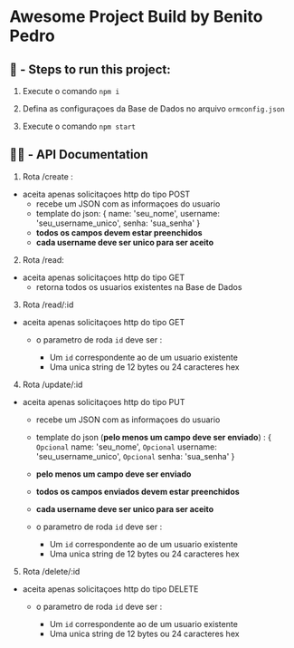 # Awesome Project Build by Benito Pedro

  

## 🚀 - Steps to run this project:

  

1. Execute o comando `npm i` 

2. Defina as configuraçoes da Base de Dados no arquivo `ormconfig.json`

3. Execute o comando `npm start` 

## 👨‍💻 - API Documentation



1. Rota /create :
- aceita apenas solicitaçoes http do tipo POST
	- recebe um JSON com as informaçoes do usuario
	- template do json: 
		{
			name: 'seu_nome',
			username: 'seu_username_unico',
			senha: 'sua_senha'
		}
	- **todos os campos devem estar preenchidos**
	- **cada username deve ser unico para ser aceito**
	

2. Rota /read:
- aceita apenas solicitaçoes http do tipo GET
	- retorna todos os usuarios existentes na Base de Dados


3. Rota /read/:id
- aceita apenas solicitaçoes http do tipo GET
	- o parametro de roda `id` deve ser :
		 
		- Um `id` correspondente ao de um usuario existente
		- Uma unica string de 12 bytes ou 24 caracteres hex

4. Rota /update/:id
- aceita apenas solicitaçoes http do tipo PUT
	- recebe um JSON com as informaçoes do usuario
	- template do json (**pelo menos um campo deve ser enviado**) : 
		{
			`Opcional` name: 'seu_nome',
			`Opcional` username: 'seu_username_unico',
			`Opcional` senha: 'sua_senha'
		}
	- **pelo menos um campo deve ser enviado**
	- **todos os campos enviados devem estar preenchidos**
	- **cada username deve ser unico para ser aceito**
	- o parametro de roda `id` deve ser :
		 
		- Um `id` correspondente ao de um usuario existente
		- Uma unica string de 12 bytes ou 24 caracteres hex
	 
5. Rota /delete/:id
- aceita apenas solicitaçoes http do tipo DELETE
	- o parametro de roda `id` deve ser :
		 
		- Um `id` correspondente ao de um usuario existente
		- Uma unica string de 12 bytes ou 24 caracteres hex

